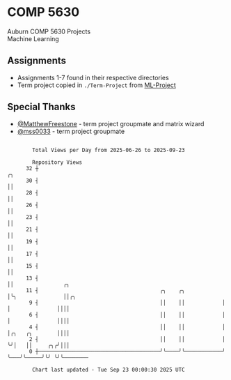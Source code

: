# COMP 5630
Auburn COMP 5630 Projects  
Machine Learning

## Assignments
- Assignments 1-7 found in their respective directories
- Term project copied in `./Term-Project` from [ML-Project](https://github.com/wumphlett/ML-Project)

## Special Thanks
- [@MatthewFreestone](https://github.com/MatthewFreestone) - term project groupmate and matrix wizard
- [@mss0033](https://github.com/mss0033) - term project groupmate

```

        Total Views per Day from 2025-06-26 to 2025-09-23

        Repository Views
      32 ┼                                                           ╭╮
      30 ┤                                                           ││
      28 ┤                                                           ││
      26 ┤                                                           ││
      23 ┤                                                           ││
      21 ┤                                                           ││
      19 ┤                                                           ││
      17 ┤                                                           ││
      15 ┤                                                           ││
      13 ┤                                                           ││                ╭╮
      11 ┤                                       ╭╮    ╭╮            │╰╮               ││╭╮
       9 ┤                                       ││    ││            │ │               ││││
       6 ┤                                       ││    ││            │ │               ││││
       4 ┤                                       ││    ││            │ │╭╮   ╭╮        ││││
       2 ┤                                       ││    ││            │ ╰╯│   ││     ╭╮╭╯│││
       0 ┼───────────────────────────────────────╯╰────╯╰────────────╯   ╰───╯╰─────╯╰╯ ╰╯╰────────

        Chart last updated - Tue Sep 23 00:00:30 2025 UTC
        
```
